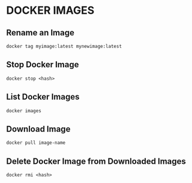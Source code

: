 # DOCKER IMAGES

## Rename an Image

```console
docker tag myimage:latest mynewimage:latest
```

## Stop Docker Image <hash>

```console
docker stop <hash>
```

## List Docker Images

```console
docker images
```

## Download Image

```console
docker pull image-name
```

## Delete Docker Image <hash> from Downloaded Images

```console
docker rmi <hash>
```
